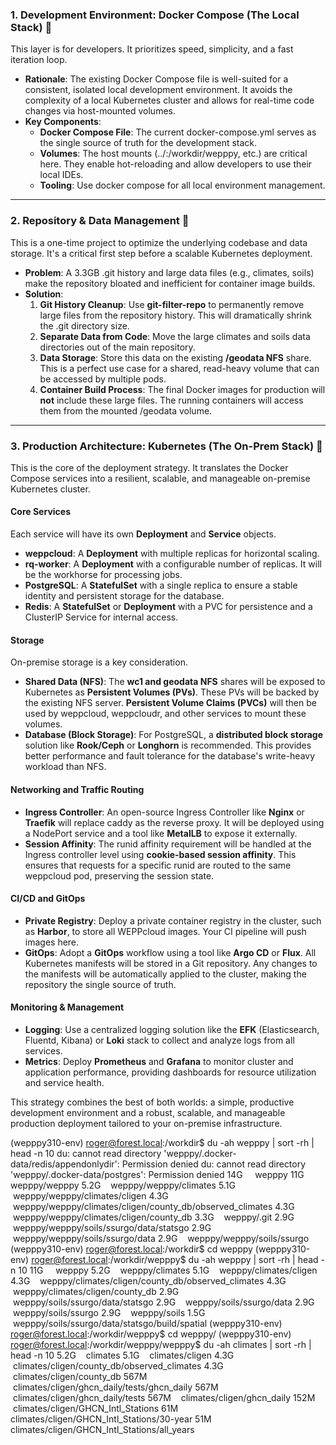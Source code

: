 ### **1\. Development Environment: Docker Compose (The Local Stack) 🐳**

This layer is for developers. It prioritizes speed, simplicity, and a fast iteration loop.

* **Rationale**: The existing Docker Compose file is well-suited for a consistent, isolated local development environment. It avoids the complexity of a local Kubernetes cluster and allows for real-time code changes via host-mounted volumes.  
* **Key Components**:  
  * **Docker Compose File**: The current docker-compose.yml serves as the single source of truth for the development stack.  
  * **Volumes**: The host mounts (../:/workdir/wepppy, etc.) are critical here. They enable hot-reloading and allow developers to use their local IDEs.  
  * **Tooling**: Use docker compose for all local environment management.

---

### **2\. Repository & Data Management 🧹**

This is a one-time project to optimize the underlying codebase and data storage. It's a critical first step before a scalable Kubernetes deployment.

* **Problem**: A 3.3GB .git history and large data files (e.g., climates, soils) make the repository bloated and inefficient for container image builds.  
* **Solution**:  
  1. **Git History Cleanup**: Use **git-filter-repo** to permanently remove large files from the repository history. This will dramatically shrink the .git directory size.  
  2. **Separate Data from Code**: Move the large climates and soils data directories out of the main repository.  
  3. **Data Storage**: Store this data on the existing **/geodata NFS** share. This is a perfect use case for a shared, read-heavy volume that can be accessed by multiple pods.  
  4. **Container Build Process**: The final Docker images for production will **not** include these large files. The running containers will access them from the mounted /geodata volume.

---

### **3\. Production Architecture: Kubernetes (The On-Prem Stack) 🚀**

This is the core of the deployment strategy. It translates the Docker Compose services into a resilient, scalable, and manageable on-premise Kubernetes cluster.

#### **Core Services**

Each service will have its own **Deployment** and **Service** objects.

* **weppcloud**: A **Deployment** with multiple replicas for horizontal scaling.  
* **rq-worker**: A **Deployment** with a configurable number of replicas. It will be the workhorse for processing jobs.  
* **PostgreSQL**: A **StatefulSet** with a single replica to ensure a stable identity and persistent storage for the database.  
* **Redis**: A **StatefulSet** or **Deployment** with a PVC for persistence and a ClusterIP Service for internal access.

#### **Storage**

On-premise storage is a key consideration.

* **Shared Data (NFS)**: The **wc1 and geodata NFS** shares will be exposed to Kubernetes as **Persistent Volumes (PVs)**. These PVs will be backed by the existing NFS server. **Persistent Volume Claims (PVCs)** will then be used by weppcloud, weppcloudr, and other services to mount these volumes.  
* **Database (Block Storage)**: For PostgreSQL, a **distributed block storage** solution like **Rook/Ceph** or **Longhorn** is recommended. This provides better performance and fault tolerance for the database's write-heavy workload than NFS.

#### **Networking and Traffic Routing**

* **Ingress Controller**: An open-source Ingress Controller like **Nginx** or **Traefik** will replace caddy as the reverse proxy. It will be deployed using a NodePort service and a tool like **MetalLB** to expose it externally.  
* **Session Affinity**: The runid affinity requirement will be handled at the Ingress controller level using **cookie-based session affinity**. This ensures that requests for a specific runid are routed to the same weppcloud pod, preserving the session state.

#### **CI/CD and GitOps**

* **Private Registry**: Deploy a private container registry in the cluster, such as **Harbor**, to store all WEPPcloud images. Your CI pipeline will push images here.  
* **GitOps**: Adopt a **GitOps** workflow using a tool like **Argo CD** or **Flux**. All Kubernetes manifests will be stored in a Git repository. Any changes to the manifests will be automatically applied to the cluster, making the repository the single source of truth.

#### **Monitoring & Management**

* **Logging**: Use a centralized logging solution like the **EFK** (Elasticsearch, Fluentd, Kibana) or **Loki** stack to collect and analyze logs from all services.  
* **Metrics**: Deploy **Prometheus** and **Grafana** to monitor cluster and application performance, providing dashboards for resource utilization and service health.

This strategy combines the best of both worlds: a simple, productive development environment and a robust, scalable, and manageable production deployment tailored to your on-premise infrastructure.

(wepppy310-env) roger@forest.local:/workdir$ du -ah wepppy | sort -rh | head -n 10
du: cannot read directory 'wepppy/.docker-data/redis/appendonlydir': Permission denied
du: cannot read directory 'wepppy/.docker-data/postgres': Permission denied
14G     wepppy
11G     wepppy/wepppy
5.2G    wepppy/wepppy/climates
5.1G    wepppy/wepppy/climates/cligen
4.3G    wepppy/wepppy/climates/cligen/county_db/observed_climates
4.3G    wepppy/wepppy/climates/cligen/county_db
3.3G    wepppy/.git
2.9G    wepppy/wepppy/soils/ssurgo/data/statsgo
2.9G    wepppy/wepppy/soils/ssurgo/data
2.9G    wepppy/wepppy/soils/ssurgo
(wepppy310-env) roger@forest.local:/workdir$ cd wepppy
(wepppy310-env) roger@forest.local:/workdir/wepppy$ du -ah wepppy | sort -rh | head -n 10
11G     wepppy
5.2G    wepppy/climates
5.1G    wepppy/climates/cligen
4.3G    wepppy/climates/cligen/county_db/observed_climates
4.3G    wepppy/climates/cligen/county_db
2.9G    wepppy/soils/ssurgo/data/statsgo
2.9G    wepppy/soils/ssurgo/data
2.9G    wepppy/soils/ssurgo
2.9G    wepppy/soils
1.5G    wepppy/soils/ssurgo/data/statsgo/build/spatial
(wepppy310-env) roger@forest.local:/workdir/wepppy$ cd wepppy/
(wepppy310-env) roger@forest.local:/workdir/wepppy/wepppy$ du -ah climates | sort -rh | head -n 10
5.2G    climates
5.1G    climates/cligen
4.3G    climates/cligen/county_db/observed_climates
4.3G    climates/cligen/county_db
567M    climates/cligen/ghcn_daily/tests/ghcn_daily
567M    climates/cligen/ghcn_daily/tests
567M    climates/cligen/ghcn_daily
152M    climates/cligen/GHCN_Intl_Stations
61M     climates/cligen/GHCN_Intl_Stations/30-year
51M     climates/cligen/GHCN_Intl_Stations/all_years